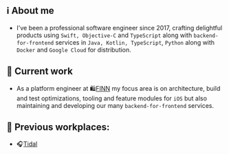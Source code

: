 ## ℹ️ About me
- I've been a professional software engineer since 2017, crafting delightful products using `Swift, Objective-C` and `TypeScript` along with `backend-for-frontend` services in `Java, Kotlin, TypeScript`, `Python` along with `Docker` and `Google Cloud` for distribution.

## 💼 Current work
 - As a platform engineer at 🛍️[FINN](https://www.finn.no) my focus area is on architecture, build and test optimizations, tooling and feature modules for `iOS` but also maintaining and developing our many `backend-for-frontend` services.

## 📁 Previous workplaces: 
- 🎧[Tidal](https://tidal.com)
